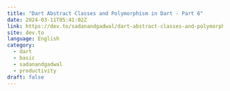 ```yaml
---
title: "Dart Abstract Classes and Polymorphism in Dart - Part 6"
date: 2024-03-11T05:41:02Z
link: https://dev.to/sadanandgadwal/dart-abstract-classes-and-polymorphism-in-dart-part-6-bnf?utm_medium=RSS&utm_source=news.12bit.vn
site: dev.to
language: English
category:
  - dart
  - basic
  - sadanandgadwal
  - productivity
draft: false
---
```

